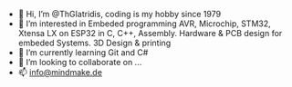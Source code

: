 - 👋 Hi, I’m @ThGIatridis,  coding is my hobby since 1979
- 👀 I’m interested in Embeded programming AVR, Microchip, STM32, Xtensa LX on ESP32 in C, C++, Assembly. Hardware & PCB design for embeded Systems. 3D Design & printing
- 🌱 I’m currently learning Git and C# 
- 💞️ I’m looking to collaborate on ...
- 📫 info@mindmake.de

<!---
ThGIatridis/ThGIatridis is a ✨ special ✨ repository because its `README.md` (this file) appears on your GitHub profile.
You can click the Preview link to take a look at your changes.
--->
